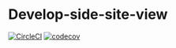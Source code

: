 # Develop-side-site-view

[![CircleCI](https://circleci.com/gh/askePhoenix/Develop-side-site-view.svg?style=svg)](https://app.circleci.com/pipelines/github/askePhoenix/Develop-side-site-view?branch=master)
[![codecov](https://codecov.io/gh/askePhoenix/Develop-side-site-view/branch/master/graph/badge.svg?token=Y40UIAV10D)](https://codecov.io/gh/askePhoenix/Develop-side-site-view)
